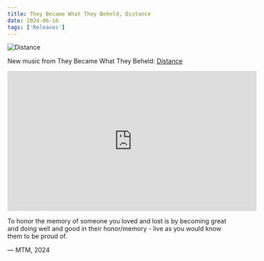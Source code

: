 ```yaml
---
title: They Became What They Beheld, Distance
date: 2024-06-16
tags: ['Releases']
---
```


![Distance](/rm_ation/images/distance.jpg)

New music from They Became What They Beheld: [Distance](https://theybecamewhattheybeheld.bandcamp.com/album/distance)<!--x-->

<iframe width="560" height="315" src="https://www.youtube.com/embed/LK9NpQ7QSoo?si=vnoM1S6xXbCTWX-Z" title="YouTube video player" frameborder="0" allow="accelerometer; autoplay; clipboard-write; encrypted-media; gyroscope; picture-in-picture; web-share" referrerpolicy="strict-origin-when-cross-origin" allowfullscreen></iframe>

To honor the memory of someone you loved and lost is by becoming great and doing well and good in their honor/memory - live as you would know them to be proud of.

— MTM, 2024
